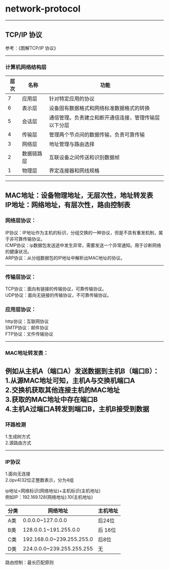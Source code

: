 # network-protocol
***
## TCP/IP 协议  
参考：《图解TCP/IP 协议》
***
### 计算机网络结构层  
  
层次|名称  |功能|
----|----|---|
 7| 应用层 | 针对特定应用的协议|
6 | 表示层  | 设备固有数据格式和网络标准数据格式的转换 |
5 | 会话层 | 通信管理。负责建立和断开通信连接，管理传输层以下分层|
 4| 传输层  |管理两个节点间的数据传输，负责可靠传输  |
3 | 网络层  | 地址管理与路由选择 |
2 | 数据链路层 | 互联设备之间传送和识别数据帧 |
1 |  物理层 |   界定连接器和网线规格|
***
MAC地址：设备物理地址，无层次性，地址转发表  
IP地址：网络地址，有层次性，路由控制表
---
### 网络层协议：

IP协议：IP地址作为主机的标识，分组交换的一种协议，但是不具有重发机制，属于非可靠传输协议。   
ICMP协议：ip数据包发送途中发生异常，需要发送一个异常通知。用于诊断网络的健康状况。  
ARP协议：从分组数据包的IP地址中解析出MAC地址的协议。  

---

### 传输层协议：
TCP协议：面向有链接的传输协议，可靠传输协议。  
UDP协议：面向无链接的传输协议，不可靠传输协议。

### 应用层协议：
http协议：互联网协议  
SMTP协议：邮件协议  
FTP协议：文件传输协议

---
### MAC地址转发表：
例如从主机A（端口A）发送数据到主机B（端口B）：  
1.从源MAC地址可知，主机A与交换机端口A  
2.交换机获取其他连接主机的MAC地址  
3.获取的MAC地址中存在端口B  
4.主机A过端口A转发到端口B，主机B接受到数据  
---

### 环路检测  
1.生成树方式  
2.源路由方式

---
### IP协议
1.面向无连接  
2.(ipv4)32位正整数表示，分为4组  

ip地址=网络标识(网络地址)+主机标识(主机地址)  
例如IP：192.169.128(网络地址).10(主机地址)

分类|网络地址  |主机地址|
----|----|---|
A类| 0.0.0.0~127.0.0.0 | 后24位|
B类| 128.0.0.1~191.255.0.0  | 后 16位|
C类 | 192.168.0.0~239.255.255.0 | 后8位|
D类 | 224.0.0.0~239.255.255.255 |无 |

路由控制：最长匹配原则  

